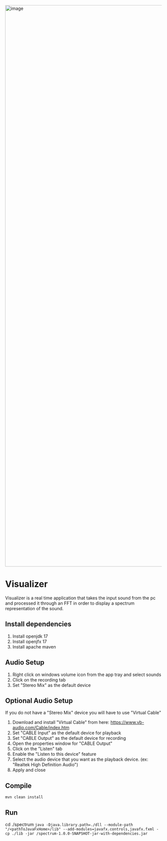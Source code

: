<img width="1802" alt="image" src="https://github.com/89iuv/visualizer/assets/3298487/d79840ff-4fb8-4b48-b692-d85d8efc480d">

# Visualizer
Visualizer is a real time application that takes the input sound from the pc and processed it through an FFT in order to display a spectrum representation of the sound.

## Install dependencies
1. Install openjdk 17
2. Install openjfx 17
3. Install apache maven

## Audio Setup
1. Right click on windows volume icon from the app tray and select sounds
2. Click on the recording tab
3. Set "Stereo Mix" as the default device

## Optional Audio Setup
If you do not have a "Stereo Mix" device you will have to use "Virtual Cable"
1. Download and install "Virtual Cable" from here: https://www.vb-audio.com/Cable/index.htm
2. Set "CABLE Input" as the default device for playback
3. Set "CABLE Output" as the default device for recording
4. Open the properties window for "CABLE Output"
5. Click on the "Listen" tab
6. Enable the "Listen to this device" feature
7. Select the audio device that you want as the playback device. (ex: "Realtek High Definition Audio")
8. Apply and close

## Compile
`mvn clean install`

## Run
cd ./spectrum
`java -Djava.library.path=./dll --module-path "/<pathToJavaFxHome>/lib" --add-modules=javafx.controls,javafx.fxml -cp ./lib -jar /spectrum-1.0.0-SNAPSHOT-jar-with-dependencies.jar`

